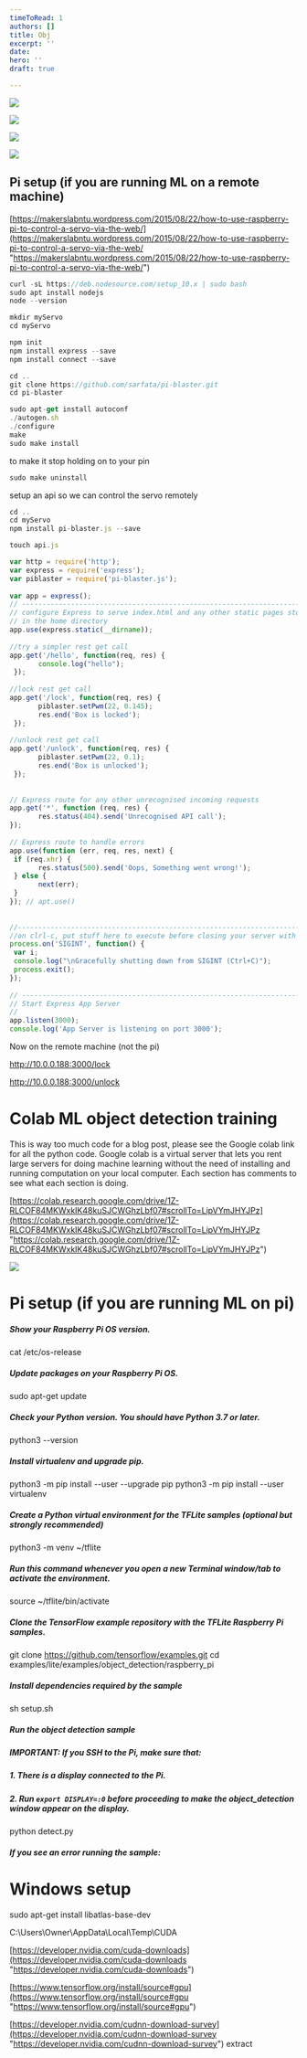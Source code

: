 ```yaml
---
timeToRead: 1
authors: []
title: Obj
excerpt: ''
date: 
hero: ''
draft: true

---
```

![](/images/speedbase.gif)

![](/images/speedconnect.gif)

![](/images/together.gif)

![](/images/printbed.gif)

## Pi setup (if you are running ML on a remote machine)

[https://makerslabntu.wordpress.com/2015/08/22/how-to-use-raspberry-pi-to-control-a-servo-via-the-web/](https://makerslabntu.wordpress.com/2015/08/22/how-to-use-raspberry-pi-to-control-a-servo-via-the-web/ "https://makerslabntu.wordpress.com/2015/08/22/how-to-use-raspberry-pi-to-control-a-servo-via-the-web/")

```js
curl -sL https://deb.nodesource.com/setup_10.x | sudo bash 
sudo apt install nodejs
node --version
```

```js
mkdir myServo
cd myServo
```

```js
npm init
npm install express --save
npm install connect --save
```

```js
cd ..
git clone https://github.com/sarfata/pi-blaster.git
cd pi-blaster

sudo apt-get install autoconf
./autogen.sh
./configure
make
sudo make install
```

to make it stop holding on to your pin

```js
sudo make uninstall
```

setup an api so we can control the servo remotely

```js
cd ..
cd myServo
npm install pi-blaster.js --save

touch api.js
```

```js
var http = require('http');
var express = require('express');
var piblaster = require('pi-blaster.js');
 
var app = express();
// ------------------------------------------------------------------------
// configure Express to serve index.html and any other static pages stored 
// in the home directory
app.use(express.static(__dirname));
 
//try a simpler rest get call
app.get('/hello', function(req, res) { 
       console.log("hello");
 });
 
//lock rest get call
app.get('/lock', function(req, res) { 
       piblaster.setPwm(22, 0.145);
       res.end('Box is locked');
 });
 
//unlock rest get call
app.get('/unlock', function(req, res) { 
       piblaster.setPwm(22, 0.1);
       res.end('Box is unlocked');
 });
 
 
// Express route for any other unrecognised incoming requests
app.get('*', function (req, res) {
       res.status(404).send('Unrecognised API call');
});
 
// Express route to handle errors
app.use(function (err, req, res, next) {
 if (req.xhr) {
       res.status(500).send('Oops, Something went wrong!');
 } else {
       next(err);
 }
}); // apt.use()
 
 
//------------------------------------------------------------------------
//on clrl-c, put stuff here to execute before closing your server with ctrl-c
process.on('SIGINT', function() {
 var i;
 console.log("\nGracefully shutting down from SIGINT (Ctrl+C)");
 process.exit();
});
 
// ------------------------------------------------------------------------
// Start Express App Server
//
app.listen(3000);
console.log('App Server is listening on port 3000');
```

Now on the remote machine (not the pi)

http://10.0.0.188:3000/lock

http://10.0.0.188:3000/unlock

# Colab ML object detection training

This is way too much code for a blog post, please see the Google colab link for all the python code. Google colab is a virtual server that lets you rent large servers for doing machine learning without the need of installing and running computation on your local computer. Each section has comments to see what each section is doing.

[https://colab.research.google.com/drive/1Z-RLCOF84MKWxkIK48kuSJCWGhzLbf07#scrollTo=LipVYmJHYJPz](https://colab.research.google.com/drive/1Z-RLCOF84MKWxkIK48kuSJCWGhzLbf07#scrollTo=LipVYmJHYJPz "https://colab.research.google.com/drive/1Z-RLCOF84MKWxkIK48kuSJCWGhzLbf07#scrollTo=LipVYmJHYJPz")

![](/images/capture.PNG)

# Pi setup (if you are running ML on pi)

##### Show your Raspberry Pi OS version.

cat /etc/os-release

##### Update packages on your Raspberry Pi OS.

sudo apt-get update

##### Check your Python version. You should have Python 3.7 or later.

python3 --version

##### Install virtualenv and upgrade pip.

python3 -m pip install --user --upgrade pip
python3 -m pip install --user virtualenv

##### Create a Python virtual environment for the TFLite samples (optional but strongly recommended)

python3 -m venv \~/tflite

##### Run this command whenever you open a new Terminal window/tab to activate the environment.

source \~/tflite/bin/activate

##### Clone the TensorFlow example repository with the TFLite Raspberry Pi samples.

git clone https://github.com/tensorflow/examples.git
cd examples/lite/examples/object_detection/raspberry_pi

##### Install dependencies required by the sample

sh setup.sh

##### Run the object detection sample

##### **IMPORTANT**: If you SSH to the Pi, make sure that:

##### 1. There is a display connected to the Pi.

##### 2. Run `export DISPLAY=:0` before proceeding to make the object_detection window appear on the display.

python detect.py

##### If you see an error running the sample:

# Windows setup

sudo apt-get install libatlas-base-dev

C:\\Users\\Owner\\AppData\\Local\\Temp\\CUDA

[https://developer.nvidia.com/cuda-downloads](https://developer.nvidia.com/cuda-downloads "https://developer.nvidia.com/cuda-downloads")

[https://www.tensorflow.org/install/source#gpu](https://www.tensorflow.org/install/source#gpu "https://www.tensorflow.org/install/source#gpu")

[https://developer.nvidia.com/cudnn-download-survey](https://developer.nvidia.com/cudnn-download-survey "https://developer.nvidia.com/cudnn-download-survey") extract
